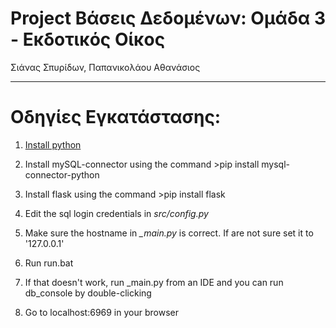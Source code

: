 
# Project Βάσεις Δεδομένων: Ομάδα 3 - Εκδοτικός Οίκος
Σιάνας Σπυρίδων, Παπανικολάου Αθανάσιος
________

# Οδηγίες Εγκατάστασης: 

1. [Install python](python.org)

2. Install mySQL-connector using the command >pip install mysql-connector-python

3. Install flask using the command >pip install flask

4. Edit the sql login credentials in _src/config.py_

5. Make sure the hostname in _\_main.py_ is correct. If are not sure set it to '127.0.0.1'

6. Run run.bat

7. If that doesn't work, run \_main.py from an IDE and you can run db_console by double-clicking

8. Go to localhost:6969 in your browser
